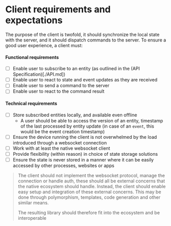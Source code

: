 # Client requirements and expectations

The purpose of the client is twofold, it should synchronize the local state with the server, and it should dispatch commands to the server. To ensure a good user experience, a client must:

#### Functional requirements

-   [ ] Enable user to subscribe to an entity (as outlined in the (API Specification)[./API.md])
-   [ ] Enable user to react to state and event updates as they are received
-   [ ] Enable user to send a command to the server
-   [ ] Enable user to react to the command result

#### Technical requirements

-   [ ] Store subscribed entities locally, and available even offline
    -   A user should be able to access the version of an entity, timestamp of the last processed by entity update (in case of an `event`, this would be the event creation timestamp)
-   [ ] Ensure the device running the client is not overwhelmed by the load introduced through a websocket connection
-   [ ] Work with at least the native websocket client
-   [ ] Provide flexibility (within reason) in choice of state storage solutions
-   [ ] Ensure the state is never stored in a manner where it can be easily accessed by other processes, websites or apps

> The client should not implement the websocket protocol, manage the connection or handle auth, these should all be external concerns that the native ecosystem should handle. Instead, the client should enable easy setup and integration of these external concerns. This may be done through polymorphism, templates, code generation and other similar means.
>
> The resulting library should therefore fit into the ecosystem and be interoperable
